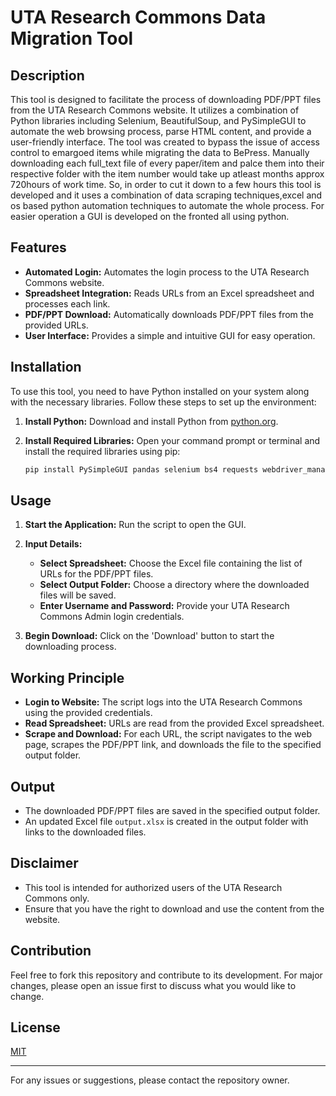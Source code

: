 # UTA Research Commons Data Migration Tool

## Description
This tool is designed to facilitate the process of downloading PDF/PPT files from the UTA Research Commons website. It utilizes a combination of Python libraries including Selenium, BeautifulSoup, and PySimpleGUI to automate the web browsing process, parse HTML content, and provide a user-friendly interface. The tool was created to bypass the issue of access control to emargoed items while migrating the data to BePress. Manually downloading each full_text file of every paper/item and palce them into their respective folder with the item number would take up atleast months approx 720hours of work time. So, in order to cut it down to a few hours this tool is developed and it uses a combination of data scraping techniques,excel and os based python automation techniques to automate the whole process. For easier operation a GUI is developed on the fronted all using python.

## Features
- **Automated Login:** Automates the login process to the UTA Research Commons website.
- **Spreadsheet Integration:** Reads URLs from an Excel spreadsheet and processes each link.
- **PDF/PPT Download:** Automatically downloads PDF/PPT files from the provided URLs.
- **User Interface:** Provides a simple and intuitive GUI for easy operation.

## Installation

To use this tool, you need to have Python installed on your system along with the necessary libraries. Follow these steps to set up the environment:

1. **Install Python:** Download and install Python from [python.org](https://www.python.org/).

2. **Install Required Libraries:** Open your command prompt or terminal and install the required libraries using pip:
   ```bash
   pip install PySimpleGUI pandas selenium bs4 requests webdriver_manager
   ```

## Usage

1. **Start the Application:** Run the script to open the GUI.

2. **Input Details:**
   - **Select Spreadsheet:** Choose the Excel file containing the list of URLs for the PDF/PPT files.
   - **Select Output Folder:** Choose a directory where the downloaded files will be saved.
   - **Enter Username and Password:** Provide your UTA Research Commons Admin login credentials.

3. **Begin Download:** Click on the 'Download' button to start the downloading process. 

## Working Principle

- **Login to Website:** The script logs into the UTA Research Commons using the provided credentials.
- **Read Spreadsheet:** URLs are read from the provided Excel spreadsheet.
- **Scrape and Download:** For each URL, the script navigates to the web page, scrapes the PDF/PPT link, and downloads the file to the specified output folder.

## Output

- The downloaded PDF/PPT files are saved in the specified output folder.
- An updated Excel file `output.xlsx` is created in the output folder with links to the downloaded files.

## Disclaimer

- This tool is intended for authorized users of the UTA Research Commons only.
- Ensure that you have the right to download and use the content from the website.

## Contribution

Feel free to fork this repository and contribute to its development. For major changes, please open an issue first to discuss what you would like to change.

## License
[MIT](https://choosealicense.com/licenses/mit/)

---

For any issues or suggestions, please contact the repository owner.
